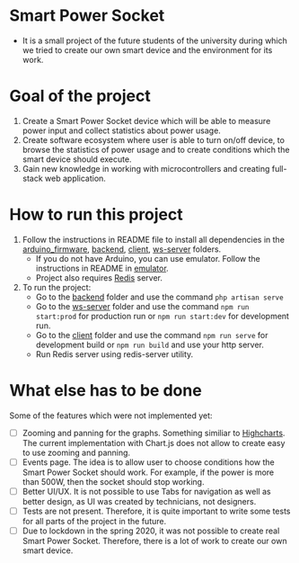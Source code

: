 # Smart Power Socket
 - It is a small project of the future students of the university during which we tried to create our own smart device and the environment for its work. 
 
# Goal of the project
  1) Create a Smart Power Socket device which will be able to measure power input and collect statistics about power usage.
  2) Create software ecosystem where user is able to turn on/off device, to browse the statistics of power usage and to create conditions which the smart device should execute.
  3) Gain new knowledge in working with microcontrollers and creating full-stack web application.  

# How to run this project
  1) Follow the instructions in README file to install all dependencies in the [arduino_firmware](https://github.com/4math/SPS/tree/develop/arduino_firmware), [backend](https://github.com/4math/SPS/tree/develop/backend), [client](https://github.com/4math/SPS/tree/develop/client), [ws-server](https://github.com/4math/SPS/tree/develop/ws-server) folders.
     - If you do not have Arduino, you can use emulator. Follow the instructions in README in [emulator](https://github.com/4math/SPS/tree/develop/emulator).
     - Project also requires [Redis](https://redis.io/) server.
  2) To run the project: 
        - Go to the [backend](https://github.com/4math/SPS/tree/develop/backend) folder and use the command `php artisan serve`
        - Go to the [ws-server](https://github.com/4math/SPS/tree/develop/ws-server) folder and use the command `npm run start:prod` for production run or `npm run start:dev` for development run.
        - Go to the [client](https://github.com/4math/SPS/tree/develop/client) folder and use the command `npm run serve` for development build or `npm run build` and use your http server. 
        -  Run Redis server using redis-server utility.  



# What else has to be done
Some of the features which were not implemented yet:
- [ ] Zooming and panning for the graphs. Something similiar to [Highcharts](https://www.highcharts.com/demo/dynamic-master-detail). The current implementation with Chart.js does not allow to create easy to use zooming and panning.
- [ ] Events  page. The idea is to allow user to choose conditions how the Smart Power Socket should work. For example, if the power is more than 500W, then the socket should stop working.
- [ ] Better UI/UX. It is not possible to use Tabs for navigation as well as better design, as UI was created by technicians, not designers.
- [ ] Tests are not present. Therefore, it is quite important to write some tests for all parts of the project in the future. 
- [ ] Due to lockdown in the spring 2020, it was not possible to create real Smart Power Socket. Therefore, there is a lot of work to create our own smart device. 
